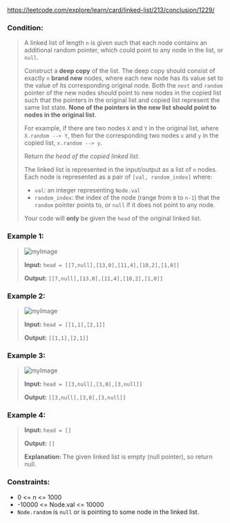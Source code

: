 https://leetcode.com/explore/learn/card/linked-list/213/conclusion/1229/

### Condition:

>A linked list of length `n` is given such that each node contains an additional random pointer, which could point to any node in the list, or `null`.
>
>Construct a **deep copy** of the list. The deep copy should consist of exactly `n` **brand new** nodes, where each new node has its value set to the value of its corresponding original node. Both the `next` and `random` pointer of the new nodes should point to new nodes in the copied list such that the pointers in the original list and copied list represent the same list state. **None of the pointers in the new list should point to nodes in the original list**.
>
>For example, if there are two nodes `X` and `Y` in the original list, where `X.random --> Y`, then for the corresponding two nodes `x` and `y` in the copied list, `x.random --> y`.
>
>Return *the head of the copied linked list*.
>
>The linked list is represented in the input/output as a list of `n` nodes. Each node is represented as a pair of `[val, random_index]` where:
>
>* `val`: an integer representing `Node.val`
>* `random_index`: the index of the node (range from `0` to `n-1`) that the `random` pointer points to, or `null` if it does not point to any node.
>
>Your code will **only** be given the `head` of the original linked list.

### Example 1:

>![myImage](https://assets.leetcode.com/uploads/2019/12/18/e1.png)
>
>**Input:** `head = [[7,null],[13,0],[11,4],[10,2],[1,0]]`
>
>**Output:** `[[7,null],[13,0],[11,4],[10,2],[1,0]]`

### Example 2:

>![myImage](https://assets.leetcode.com/uploads/2019/12/18/e2.png)
>
>**Input:** `head = [[1,1],[2,1]]`
>
>**Output:** `[[1,1],[2,1]]`

### Example 3:

>![myImage](https://assets.leetcode.com/uploads/2019/12/18/e3.png)
>
>**Input:** `head = [[3,null],[3,0],[3,null]]`
>
>**Output:** `[[3,null],[3,0],[3,null]]`

### Example 4:

>**Input:** `head = []`
>
>**Output:** `[]`
>
>**Explanation:** The given linked list is empty (null pointer), so return null.

### Constraints:

* 0 <= n <= 1000
* -10000 <= Node.val <= 10000
* `Node.random` is `null` or is pointing to some node in the linked list.
